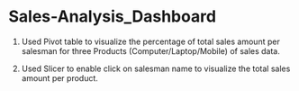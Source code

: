 # Sales-Analysis_Dashboard

1. Used Pivot table to visualize the percentage of total sales amount per salesman for three Products (Computer/Laptop/Mobile) of sales data.

2. Used Slicer to enable click on salesman name to visualize the total sales amount per product.
